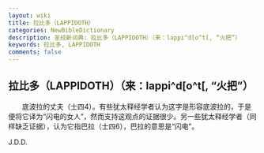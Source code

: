```yaml
---
layout: wiki
title: 拉比多（LAPPIDOTH）
categories: NewBibleDictionary
description: 圣经新词典: 拉比多（LAPPIDOTH）（来：lappi^d[o^t[, “火把”）
keywords: 拉比多, LAPPIDOTH
comments: false
---
```


## 拉比多（LAPPIDOTH）（来：lappi^d[o^t[, “火把”）

　　底波拉的丈夫（士四4）。有些犹太释经学者认为这字是形容底波拉的，于是便将它译为“闪电的女人”，然而支持这观点的证据很少。另一些犹太释经学者（同样缺乏证据），认为它指巴拉（士四6），巴拉的意思是“闪电”。

J.D.D.








